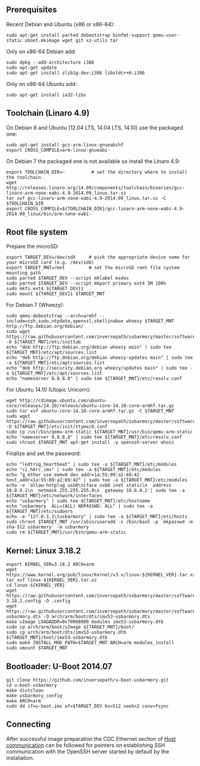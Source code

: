 Prerequisites
-------------

Recent Debian and Ubuntu (x86 or x86-64):
```
sudo apt-get install parted debootstrap binfmt-support qemu-user-static uboot-mkimage wget git xz-utils tar
```

Only on x86-64 Debian add:
```
sudo dpkg --add-architecture i386
sudo apt-get update
sudo apt-get install zlib1g-dev:i386 libstdc++6:i386
```

Only on x86-64 Ubuntu add:
```
sudo apt-get install ia32-libs
```

Toolchain (Linaro 4.9)
--------------------------------

On Debian 8 and Ubuntu (12.04 LTS, 14.04 LTS, 14.10) use the packaged one:
```
sudo apt-get install gcc-arm-linux-gnueabihf
export CROSS_COMPILE=arm-linux-gnueabi-
```

On Debian 7 the packaged one is not available so install the Linaro 4.9:
```
export TOOLCHAIN_DIR=~          # set the directory where to install the toolchain
wget http://releases.linaro.org/14.09/components/toolchain/binaries/gcc-linaro-arm-none-eabi-4.9-2014.09_linux.tar.xz
tar xvf gcc-linaro-arm-none-eabi-4.9-2014.09_linux.tar.xz -C $TOOLCHAIN_DIR
export CROSS_COMPILE=${TOOLCHAIN_DIR}/gcc-linaro-arm-none-eabi-4.9-2014.09_linux/bin/arm-none-eabi-
```

Root file system
----------------

Prepare the microSD:
```
export TARGET_DEV=/dev/sdX     # pick the appropriate device name for your microSD card (e.g. /dev/sdb)
export TARGET_MNT=/mnt         # set the microSD root file system mounting path
sudo parted $TARGET_DEV --script mklabel msdos
sudo parted $TARGET_DEV --script mkpart primary ext4 5M 100%
sudo mkfs.ext4 ${TARGET_DEV}1
sudo mount ${TARGET_DEV}1 $TARGET_MNT
```

For Debian 7 (Wheezy):
```
sudo qemu-debootstrap --arch=armhf --include=ssh,sudo,ntpdate,openssl,shellinabox wheezy $TARGET_MNT http://ftp.debian.org/debian/
sudo wget https://raw.githubusercontent.com/inversepath/usbarmory/master/software/debian_conf/inittab -O ${TARGET_MNT}/etc/inittab
echo "deb http://ftp.debian.org/debian wheezy main" | sudo tee ${TARGET_MNT}/etc/apt/sources.list
echo "deb http://ftp.debian.org/debian wheezy-updates main" | sudo tee -a ${TARGET_MNT}/etc/apt/sources.list
echo "deb http://security.debian.org wheezy/updates main" | sudo tee -a ${TARGET_MNT}/etc/apt/sources.list
echo "nameserver 8.8.8.8" | sudo tee ${TARGET_MNT}/etc/resolv.conf
```

For Ubuntu 14.10 (Utopic Unicorn):
```
wget http://cdimage.ubuntu.com/ubuntu-core/releases/14.10/release/ubuntu-core-14.10-core-armhf.tar.gz
sudo tar xvf ubuntu-core-14.10-core-armhf.tar.gz -C $TARGET_MNT
sudo wget https://raw.githubusercontent.com/inversepath/usbarmory/master/software/ubuntu_conf/ttymxc0.conf -O ${TARGET_MNT}/etc/init/ttymxc0.conf
sudo cp /usr/bin/qemu-arm-static ${TARGET_MNT}/usr/bin/qemu-arm-static
echo "nameserver 8.8.8.8" | sudo tee ${TARGET_MNT}/etc/resolv.conf
sudo chroot $TARGET_MNT apt-get install -y openssh-server whois
```

Finalize and set the password:
```
echo "ledtrig_heartbeat" | sudo tee -a ${TARGET_MNT}/etc/modules
echo "ci_hdrc_imx" | sudo tee -a ${TARGET_MNT}/etc/modules
echo "g_ether use_eem=0 dev_addr=1a:55:89:a2:69:41 host_addr=1a:55:89:a2:69:42" | sudo tee -a ${TARGET_MNT}/etc/modules
echo -e 'allow-hotplug usb0\niface usb0 inet static\n  address 10.0.0.1\n  netmask 255.255.255.0\n  gateway 10.0.0.2'| sudo tee -a ${TARGET_MNT}/etc/network/interfaces
echo "usbarmory" | sudo tee ${TARGET_MNT}/etc/hostname
echo "usbarmory  ALL=(ALL) NOPASSWD: ALL" | sudo tee -a ${TARGET_MNT}/etc/sudoers
echo -e "127.0.1.1\tusbarmory" | sudo tee -a ${TARGET_MNT}/etc/hosts
sudo chroot $TARGET_MNT /usr/sbin/useradd -s /bin/bash -p `mkpasswd -m sha-512 usbarmory` -m usbarmory
sudo rm ${TARGET_MNT}/usr/bin/qemu-arm-static
```

Kernel: Linux 3.18.2
--------------------

```
export KERNEL_VER=3.18.2 ARCH=arm
wget https://www.kernel.org/pub/linux/kernel/v3.x/linux-${KERNEL_VER}.tar.xz
tar xvf linux-${KERNEL_VER}.tar.xz
cd linux-${KERNEL_VER}
wget https://raw.githubusercontent.com/inversepath/usbarmory/master/software/kernel_conf/usbarmory_linux-3.18.2.config -O .config
wget https://raw.githubusercontent.com/inversepath/usbarmory/master/software/kernel_conf/imx53-usbarmory.dts -O arch/arm/boot/dts/imx53-usbarmory.dts
make uImage LOADADDR=0x70008000 modules imx53-usbarmory.dtb
sudo cp arch/arm/boot/uImage ${TARGET_MNT}/boot/
sudo cp arch/arm/boot/dts/imx53-usbarmory.dtb ${TARGET_MNT}/boot/imx53-usbarmory.dtb
sudo make INSTALL_MOD_PATH=$TARGET_MNT ARCH=arm modules_install
sudo umount $TARGET_MNT
```

Bootloader: U-Boot 2014.07
--------------------------

```
git clone https://github.com/inversepath/u-boot-usbarmory.git
cd u-boot-usbarmory
make distclean
make usbarmory_config
make ARCH=arm
sudo dd if=u-boot.imx of=$TARGET_DEV bs=512 seek=2 conv=fsync
```

Connecting
----------

After successful image preparation the CDC Ethernet section of [Host communication](https://github.com/inversepath/usbarmory/wiki/Host-communication) can be followed for pointers on establishing SSH communication with the OpenSSH server started by default by the installation.
